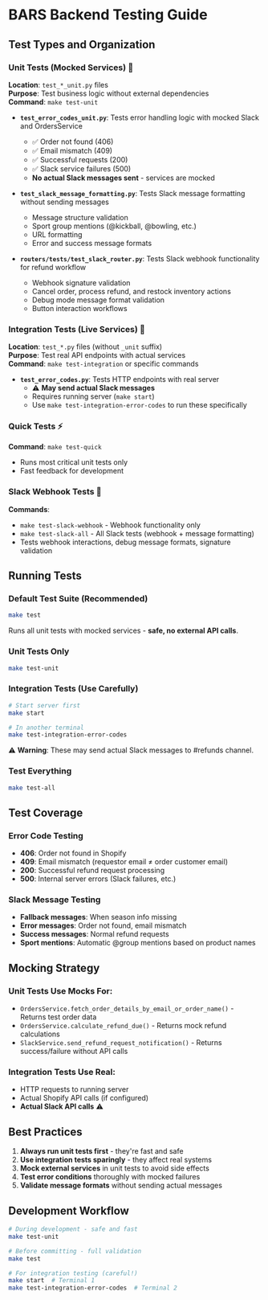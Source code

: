 # BARS Backend Testing Guide

## Test Types and Organization

### Unit Tests (Mocked Services) 🧪
**Location**: `test_*_unit.py` files  
**Purpose**: Test business logic without external dependencies  
**Command**: `make test-unit`

- **`test_error_codes_unit.py`**: Tests error handling logic with mocked Slack and OrdersService
  - ✅ Order not found (406) 
  - ✅ Email mismatch (409)
  - ✅ Successful requests (200)
  - ✅ Slack service failures (500)
  - **No actual Slack messages sent** - services are mocked

- **`test_slack_message_formatting.py`**: Tests Slack message formatting without sending messages
  - Message structure validation
  - Sport group mentions (@kickball, @bowling, etc.)
  - URL formatting
  - Error and success message formats

- **`routers/tests/test_slack_router.py`**: Tests Slack webhook functionality for refund workflow
  - Webhook signature validation
  - Cancel order, process refund, and restock inventory actions
  - Debug mode message format validation
  - Button interaction workflows

### Integration Tests (Live Services) 🔗
**Location**: `test_*.py` files (without `_unit` suffix)  
**Purpose**: Test real API endpoints with actual services  
**Command**: `make test-integration` or specific commands

- **`test_error_codes.py`**: Tests HTTP endpoints with real server
  - ⚠️ **May send actual Slack messages**
  - Requires running server (`make start`)
  - Use `make test-integration-error-codes` to run these specifically

### Quick Tests ⚡
**Command**: `make test-quick`
- Runs most critical unit tests only
- Fast feedback for development

### Slack Webhook Tests 🤖
**Commands**: 
- `make test-slack-webhook` - Webhook functionality only
- `make test-slack-all` - All Slack tests (webhook + message formatting)
- Tests webhook interactions, debug message formats, signature validation

## Running Tests

### Default Test Suite (Recommended)
```bash
make test
```
Runs all unit tests with mocked services - **safe, no external API calls**.

### Unit Tests Only
```bash
make test-unit
```

### Integration Tests (Use Carefully)
```bash
# Start server first
make start

# In another terminal
make test-integration-error-codes
```
⚠️ **Warning**: These may send actual Slack messages to #refunds channel.

### Test Everything
```bash
make test-all
```

## Test Coverage

### Error Code Testing
- **406**: Order not found in Shopify
- **409**: Email mismatch (requestor email ≠ order customer email)  
- **200**: Successful refund request processing
- **500**: Internal server errors (Slack failures, etc.)

### Slack Message Testing
- **Fallback messages**: When season info missing
- **Error messages**: Order not found, email mismatch
- **Success messages**: Normal refund requests
- **Sport mentions**: Automatic @group mentions based on product names

## Mocking Strategy

### Unit Tests Use Mocks For:
- `OrdersService.fetch_order_details_by_email_or_order_name()` - Returns test order data
- `OrdersService.calculate_refund_due()` - Returns mock refund calculations  
- `SlackService.send_refund_request_notification()` - Returns success/failure without API calls

### Integration Tests Use Real:
- HTTP requests to running server
- Actual Shopify API calls (if configured)
- **Actual Slack API calls** ⚠️

## Best Practices

1. **Always run unit tests first** - they're fast and safe
2. **Use integration tests sparingly** - they affect real systems
3. **Mock external services** in unit tests to avoid side effects
4. **Test error conditions** thoroughly with mocked failures
5. **Validate message formats** without sending actual messages

## Development Workflow

```bash
# During development - safe and fast
make test-unit

# Before committing - full validation  
make test

# For integration testing (careful!)
make start  # Terminal 1
make test-integration-error-codes  # Terminal 2
``` 